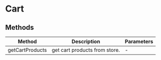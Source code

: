 # Cart

## Methods

<!-- @vuese:Cart:methods:start -->
|Method|Description|Parameters|
|---|---|---|
|getCartProducts|get cart products from store.|-|

<!-- @vuese:Cart:methods:end -->


